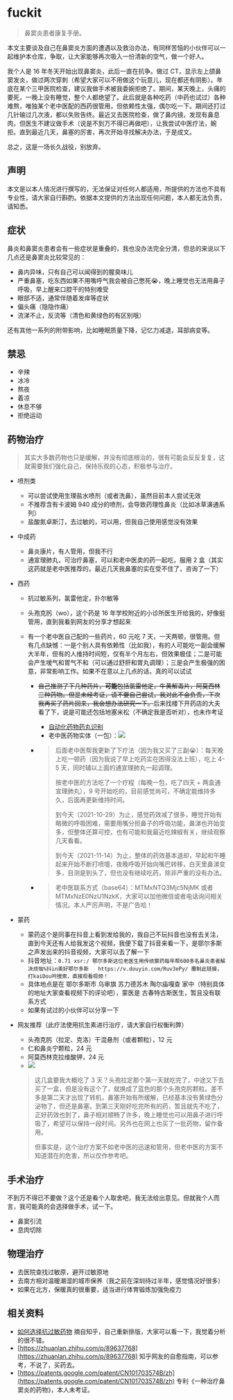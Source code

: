 # fuckit

> 鼻窦炎患者康复手册。

本文主要谈及自己在鼻窦炎方面的遭遇以及救治办法，有同样苦恼的小伙伴可以一起维护本仓库，争取，让大家能够再次吸入一份清新的空气，做一个好人。

我个人是 16 年冬天开始出现鼻窦炎，此后一直在抗争。做过 CT，显示左上颌鼻窦发炎，做过两次穿刺（希望大家可以不用做这个玩意儿，现在都还有阴影）。年底在某个三甲医院检查，建议我做手术被我委婉拒绝了。期间，某天晚上，头痛的要死，一晚上没有睡觉，整个人都绝望了。此后就是各种吃药（中药也试过）各种难熬，唯独某个老中医配的西药很管用，但依赖性太强，偶尔吃一下。期间还打过几针输过几次液，都以失败告终。最近又去医院检查，做了鼻内镜，发现有鼻息肉，但医生不建议做手术（说是不到万不得已再做吧），让我尝试中医疗法，婉拒。直到最近几天，鼻塞的厉害，再次开始寻找解决办法，于是成文。

总之，这是一场长久战役，别放弃。

## 声明

本文是以本人情况进行撰写的，无法保证对任何人都适用，所提供的方法也不具有专业性，请大家自行斟酌。依据本文提供的方法出现任何问题，本人都无法负责，请知悉。

## 症状

鼻炎和鼻窦炎患者会有一些症状是重叠的，我也没办法完全分清，但总的来说以下几点还是鼻窦炎比较常见的：

- 鼻内异味，只有自己可以闻得到的腥臭味儿
- 严重鼻塞，吃东西如果不用嘴呼气我会被自己憋死😭，晚上睡觉也无法用鼻子呼吸，早上醒来口腔干的特别难受
- 眼部不适，通常伴随着发痒等症状
- 偏头痛（隐隐作痛）
- 流涕不止，反流等（清色和黄绿色的有区别哦）

还有其他一系列的附带影响，比如睡眠质量下降，记忆力减退，耳部病变等。

## 禁忌

- 辛辣
- 冰冷
- 熬夜
- 着凉
- 休息不够
- 拒绝运动

## 药物治疗

> 其实大多数药物也只是缓解，并没有彻底根治的，很有可能会反反复复，这就需要我们强化自己，保持乐观的心态，积极参与治疗。

- 喷剂类

    - 可以尝试使用生理盐水喷剂（或者洗鼻），虽然目前本人尝试无效
    - 不推荐含有卡波姆 940 成分的喷剂，会导致药理性鼻炎（比如冰草濞通系列）
    - 盐酸氮卓斯汀，去过敏的，可以用，但我自己使用感觉没有效果

- 中成药

    - 鼻炎康片，有人管用，但我不行
    - 通宣理肺丸，可治疗鼻塞，可以和老中医卖的药一起吃，服用 2 盒（其实这药就是老中医推荐的，最近几天我鼻塞的实在受不住了，咨询了一下）

- 西药

    - 抗过敏系列，氯雷他定，扑尔敏等

    - 头孢克肟（wo），这个药是 16 年学校附近的小诊所医生开给我的，好像挺管用，直到我看到网友的分享才想起来

    - 有一个老中医自己配的一些药片，60 元吃 7 天，一天两顿，很管用。但有几点缺憾：一是个别人具有依赖性（比如我），有的人可能吃一副会缓解大半年，但有的人维持时间短，仅有半个月左右，但效果极佳；二是可能会产生嗳气和胃气不和（可以通过舒肝和胃丸调理）；三是会产生极强的困意，非常影响工作。如果不在意以上几点的话，真的可以试试

        - ~~自己推测了下几种药片，**可能**包括氯雷他定，牛黄解毒片，阿莫西林三种药物。但是未经考证，请不要自己尝试，我对此不会负责，下次我再买了药片回来，我会想办法研究一下。~~后来找楼下开药店的大夫看了下，说是可能还包括地塞米松（不确定我是否听对），也未作考证

            - [自动化药物药丸识别](https://patents.google.com/patent/CN104205128B/zh)
            - 老中医药物实体（一包）：![](https://cdn.jsdelivr.net/gh/i0Ek3/apichost@main/fuckit/drugs.1e9l5h1jj8ww.jpg)
            
        - > 后面老中医帮我更新了下疗法（因为我又买了三副😭）：每天晚上吃一顿药（因为我说了早上吃药实在困得没法上班），吃上 4-5 天，同时辅以上面的通宣理肺丸一起调理。
          >
          > 按老中医的方法吃了一个疗程（每晚一包，吃了四天 + 两盒通宣理肺丸），9 号开始吃的，目前感觉尚可，不确定能维持多久，后面再更新维持时间。
          >
          > 到今天（2021-10-29）为止，感觉药效减了很多，睡觉开始有略微的呼吸困难，需要用嘴分担鼻子的呼吸功能，鼻涕也开始变多，但整体还算可控，也有可能和我最近吃辣椒有关，继续观察几天看看。
          >
          > 到今天（2021-11-14）为止，整体的药效基本退却，早起和午睡起来开始不断打喷嚏，夜晚呼吸开始向嘴巴转移，白天里鼻涕变多，目测是到头了，但也没有继续吃药，除非严重的没有办法。
          
        - > 老中医联系方式（base64）：MTMxNTQ3Mjc5NjMK 或者 MTMxNzE0NzU1NzkK，大家可以加他微信或者电话询问相关情况。本人严厉声明，不是广告哈！

- 蒙药

    - 蒙药这个是同事在抖音上看到发给我的，我自己不玩抖音也没有去关注，直到今天还有人给我发这个视频，我便下载了抖音来看一下，是鄂尔多斯之声发出来的抖音视频，大家可以去了解一下
    - 抖音地址：`0.71 xsr:/ 鄂尔多斯这位老医生用传统蒙药每年帮600多名鼻炎患者解决烦恼%抖in美好鄂尔多斯   https://v.douyin.com/Ruv3ePy/ 覆制此链接，打kaiDou吟搜索，直接观看视频！`
    - 具体地点是在 鄂尔多斯市 乌审旗 苏力德苏木 陶尔庙嘎查 家中（特别具体的地址大家查看视频下的评论吧），蒙医是 古春特古斯医生，暂且没有联系方式
    - 如果有试过的小伙伴可以分享一下
    
- 网友推荐（此疗法使用抗生素进行治疗，请大家自行权衡利弊）

    - 头孢克肟（拉定、克洛）干混悬剂（或者颗粒），12 元
    - 仁和鼻炎宁颗粒，24 元
    - 阿莫西林克拉维酸钾，24 元
    - ![](https://cdn.jsdelivr.net/gh/i0Ek3/apichost@main/fuckit/medical.3ivd84rw8c5c.jpg)

    > 这几盒要我大概吃了 3 天？头孢拉定那个第一天就吃完了，中途又下去买了一盒，但是没有这个了，就换成了蓝色的那个头孢克肟颗粒。差不多是第二天才出现了转机，鼻塞开始有所缓解，已经基本没有黄绿色分泌物了，但还是鼻塞。到第三天刚好吃完所有的药，暂且就先不吃了，正好药效也到了，鼻子相对顺畅了许多，晚上睡觉也可以用鼻子进行呼吸了，希望可以保持一段时间。另外也在网上也买了一批药物，留作备用。
    >
    > 但事实是，这个治疗方案不如老中医的迅速和管用，但老中医的方案不知道潜在的危害，所以仅作参考吧。

## 手术治疗

不到万不得已不要做？这个还是看个人取舍吧，我无法给出意见。但就我个人而言，我可能真的会选择做手术，试一下。

- 鼻窦引流
- 息肉切除

## 物理治疗

- 去医院查找过敏原，避开过敏原地
- 去南方相对温暖潮湿的城市保养（我之前在深圳待过半年，感觉情况好很多）
- 如果在北方，保暖真的很重要，适当进行体育锻炼加强免疫力

## 相关资料

- [如何选择抗过敏药物](./docs/how-to-choose-antiallergic-drugs.pdf) 摘自知乎，自己重新排版，大家可以看一下，我觉着分析的很不错。
- [https://zhuanlan.zhihu.com/p/89637768](https://zhuanlan.zhihu.com/p/89637768) 知乎网友的自愈指南，可以参考，不说了，买药去。
- [https://patents.google.com/patent/CN101703574B/zh](https://patents.google.com/patent/CN101703574B/zh) 专利《一种治疗鼻窦炎的药物》，本人未考证。

